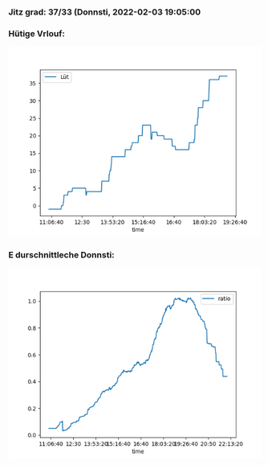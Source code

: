 ### Jitz grad: 37/33 (Donnsti, 2022-02-03 19:05:00

### Hütige Vrlouf:
![Graph](Today.png)

### E durschnittleche Donnsti:
![Graph](Donnsti.png)